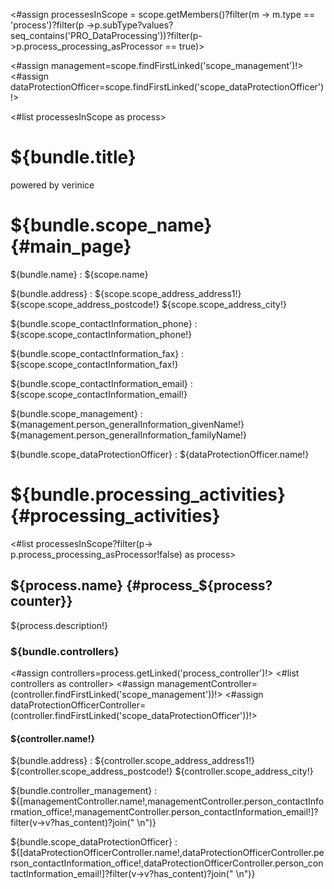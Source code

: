 <#assign processesInScope = scope.getMembers()?filter(m -> m.type == 'process')?filter(p ->p.subType?values?seq_contains('PRO_DataProcessing'))?filter(p->p.process_processing_asProcessor == true)>

<#assign management=scope.findFirstLinked('scope_management')!>
<#assign dataProtectionOfficer=scope.findFirstLinked('scope_dataProtectionOfficer')!>

<style>
<#include "styles/default.css">
.scopeinfo {
  padding-top: 2mm;
}
dt {
  font-weight: 600;
}
.scopeinfo dd {
  padding-bottom: 2mm;
}

.processinfo dl {
  padding-left: 4mm;
}
</style>

<bookmarks>
  <bookmark name="${bundle.scope_name}" href="#main_page"/>
  <bookmark name="${bundle.processing_activities}" href="#processing_activities">
<#list processesInScope as process>
    <bookmark name="${process.name}" href="#process_${process?counter}"/>
</#list>
  </bookmark>
</bookmarks>


<div class="cover">
<h1>${bundle.title}</h1>
<p>powered by verinice</p>
</div>

# ${bundle.scope_name}{#main_page}

<div class="scopeinfo">

${bundle.name}
: ${scope.name}

${bundle.address}
: ${scope.scope_address_address1!}  
${scope.scope_address_postcode!} ${scope.scope_address_city!}

${bundle.scope_contactInformation_phone}
: ${scope.scope_contactInformation_phone!}

${bundle.scope_contactInformation_fax}
: ${scope.scope_contactInformation_fax!}

${bundle.scope_contactInformation_email}
: ${scope.scope_contactInformation_email!}

${bundle.scope_management}
: ${management.person_generalInformation_givenName!} ${management.person_generalInformation_familyName!}

${bundle.scope_dataProtectionOfficer}
: ${dataProtectionOfficer.name!}

</div>

<div class="pagebreak"/>

# ${bundle.processing_activities}{#processing_activities}

<#list processesInScope?filter(p-> p.process_processing_asProcessor!false) as process>

<div class="processinfo">

## ${process.name} {#process_${process?counter}}

${process.description!}


### ${bundle.controllers}

<#assign controllers=process.getLinked('process_controller')!>
<#list controllers as controller>
<#assign managementController=(controller.findFirstLinked('scope_management'))!>
<#assign dataProtectionOfficerController=(controller.findFirstLinked('scope_dataProtectionOfficer'))!>

<div class="controllerinfo">

#### ${controller.name!}

${bundle.address}
: ${controller.scope_address_address1!}  
${controller.scope_address_postcode!} ${controller.scope_address_city!}

${bundle.controller_management}
: ${[managementController.name!,managementController.person_contactInformation_office!,managementController.person_contactInformation_email!]?filter(v->v?has_content)?join("  \n")}

${bundle.scope_dataProtectionOfficer}
: ${[dataProtectionOfficerController.name!,dataProtectionOfficerController.person_contactInformation_office!,dataProtectionOfficerController.person_contactInformation_email!]?filter(v->v?has_content)?join("  \n")}

</div>
</#list>
</div>
</#list>